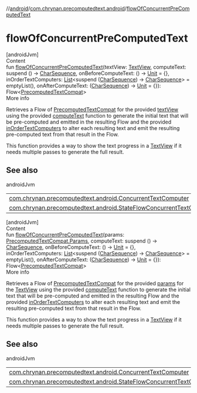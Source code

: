 //[android](../../index.md)/[com.chrynan.precomputedtext.android](index.md)/[flowOfConcurrentPreComputedText](flow-of-concurrent-pre-computed-text.md)



# flowOfConcurrentPreComputedText  
[androidJvm]  
Content  
fun [flowOfConcurrentPreComputedText](flow-of-concurrent-pre-computed-text.md)(textView: [TextView](https://developer.android.com/reference/kotlin/android/widget/TextView.html), computeText: suspend () -> [CharSequence](https://kotlinlang.org/api/latest/jvm/stdlib/kotlin/-char-sequence/index.html), onBeforeComputeText: () -> [Unit](https://kotlinlang.org/api/latest/jvm/stdlib/kotlin/-unit/index.html) = {}, inOrderTextComputers: [List](https://kotlinlang.org/api/latest/jvm/stdlib/kotlin.collections/-list/index.html)<suspend ([CharSequence](https://kotlinlang.org/api/latest/jvm/stdlib/kotlin/-char-sequence/index.html)) -> [CharSequence](https://kotlinlang.org/api/latest/jvm/stdlib/kotlin/-char-sequence/index.html)> = emptyList(), onAfterComputeText: ([CharSequence](https://kotlinlang.org/api/latest/jvm/stdlib/kotlin/-char-sequence/index.html)) -> [Unit](https://kotlinlang.org/api/latest/jvm/stdlib/kotlin/-unit/index.html) = {}): Flow<[PrecomputedTextCompat](https://developer.android.com/reference/kotlin/androidx/core/text/PrecomputedTextCompat.html)>  
More info  


Retrieves a Flow of [PrecomputedTextCompat](https://developer.android.com/reference/kotlin/androidx/core/text/PrecomputedTextCompat.html) for the provided [textView](flow-of-concurrent-pre-computed-text.md) using the provided [computeText](flow-of-concurrent-pre-computed-text.md) function to generate the initial text that will be pre-computed and emitted in the resulting Flow and the provided [inOrderTextComputers](flow-of-concurrent-pre-computed-text.md) to alter each resulting text and emit the resulting pre-computed text from that result in the Flow.



This function provides a way to show the text progress in a [TextView](https://developer.android.com/reference/kotlin/android/widget/TextView.html) if it needs multiple passes to generate the full result.



## See also  
  
androidJvm  
  
| | |
|---|---|
| <a name="com.chrynan.precomputedtext.android//flowOfConcurrentPreComputedText/#android.widget.TextView#kotlin.coroutines.SuspendFunction0[kotlin.CharSequence]#kotlin.Function0[kotlin.Unit]#kotlin.collections.List[kotlin.coroutines.SuspendFunction1[kotlin.CharSequence,kotlin.CharSequence]]#kotlin.Function1[kotlin.CharSequence,kotlin.Unit]/PointingToDeclaration/"></a>[com.chrynan.precomputedtext.android.ConcurrentTextComputer](-concurrent-text-computer/index.md)| <a name="com.chrynan.precomputedtext.android//flowOfConcurrentPreComputedText/#android.widget.TextView#kotlin.coroutines.SuspendFunction0[kotlin.CharSequence]#kotlin.Function0[kotlin.Unit]#kotlin.collections.List[kotlin.coroutines.SuspendFunction1[kotlin.CharSequence,kotlin.CharSequence]]#kotlin.Function1[kotlin.CharSequence,kotlin.Unit]/PointingToDeclaration/"></a>|
| <a name="com.chrynan.precomputedtext.android//flowOfConcurrentPreComputedText/#android.widget.TextView#kotlin.coroutines.SuspendFunction0[kotlin.CharSequence]#kotlin.Function0[kotlin.Unit]#kotlin.collections.List[kotlin.coroutines.SuspendFunction1[kotlin.CharSequence,kotlin.CharSequence]]#kotlin.Function1[kotlin.CharSequence,kotlin.Unit]/PointingToDeclaration/"></a>[com.chrynan.precomputedtext.android.StateFlowConcurrentTextComputer](-state-flow-concurrent-text-computer/index.md)| <a name="com.chrynan.precomputedtext.android//flowOfConcurrentPreComputedText/#android.widget.TextView#kotlin.coroutines.SuspendFunction0[kotlin.CharSequence]#kotlin.Function0[kotlin.Unit]#kotlin.collections.List[kotlin.coroutines.SuspendFunction1[kotlin.CharSequence,kotlin.CharSequence]]#kotlin.Function1[kotlin.CharSequence,kotlin.Unit]/PointingToDeclaration/"></a>|
  
  


[androidJvm]  
Content  
fun [flowOfConcurrentPreComputedText](flow-of-concurrent-pre-computed-text.md)(params: [PrecomputedTextCompat.Params](https://developer.android.com/reference/kotlin/androidx/core/text/PrecomputedTextCompat.Params.html), computeText: suspend () -> [CharSequence](https://kotlinlang.org/api/latest/jvm/stdlib/kotlin/-char-sequence/index.html), onBeforeComputeText: () -> [Unit](https://kotlinlang.org/api/latest/jvm/stdlib/kotlin/-unit/index.html) = {}, inOrderTextComputers: [List](https://kotlinlang.org/api/latest/jvm/stdlib/kotlin.collections/-list/index.html)<suspend ([CharSequence](https://kotlinlang.org/api/latest/jvm/stdlib/kotlin/-char-sequence/index.html)) -> [CharSequence](https://kotlinlang.org/api/latest/jvm/stdlib/kotlin/-char-sequence/index.html)> = emptyList(), onAfterComputeText: ([CharSequence](https://kotlinlang.org/api/latest/jvm/stdlib/kotlin/-char-sequence/index.html)) -> [Unit](https://kotlinlang.org/api/latest/jvm/stdlib/kotlin/-unit/index.html) = {}): Flow<[PrecomputedTextCompat](https://developer.android.com/reference/kotlin/androidx/core/text/PrecomputedTextCompat.html)>  
More info  


Retrieves a Flow of [PrecomputedTextCompat](https://developer.android.com/reference/kotlin/androidx/core/text/PrecomputedTextCompat.html) for the provided [params](flow-of-concurrent-pre-computed-text.md) for the [TextView](https://developer.android.com/reference/kotlin/android/widget/TextView.html) using the provided [computeText](flow-of-concurrent-pre-computed-text.md) function to generate the initial text that will be pre-computed and emitted in the resulting Flow and the provided [inOrderTextComputers](flow-of-concurrent-pre-computed-text.md) to alter each resulting text and emit the resulting pre-computed text from that result in the Flow.



This function provides a way to show the text progress in a [TextView](https://developer.android.com/reference/kotlin/android/widget/TextView.html) if it needs multiple passes to generate the full result.



## See also  
  
androidJvm  
  
| | |
|---|---|
| <a name="com.chrynan.precomputedtext.android//flowOfConcurrentPreComputedText/#androidx.core.text.PrecomputedTextCompat.Params#kotlin.coroutines.SuspendFunction0[kotlin.CharSequence]#kotlin.Function0[kotlin.Unit]#kotlin.collections.List[kotlin.coroutines.SuspendFunction1[kotlin.CharSequence,kotlin.CharSequence]]#kotlin.Function1[kotlin.CharSequence,kotlin.Unit]/PointingToDeclaration/"></a>[com.chrynan.precomputedtext.android.ConcurrentTextComputer](-concurrent-text-computer/index.md)| <a name="com.chrynan.precomputedtext.android//flowOfConcurrentPreComputedText/#androidx.core.text.PrecomputedTextCompat.Params#kotlin.coroutines.SuspendFunction0[kotlin.CharSequence]#kotlin.Function0[kotlin.Unit]#kotlin.collections.List[kotlin.coroutines.SuspendFunction1[kotlin.CharSequence,kotlin.CharSequence]]#kotlin.Function1[kotlin.CharSequence,kotlin.Unit]/PointingToDeclaration/"></a>|
| <a name="com.chrynan.precomputedtext.android//flowOfConcurrentPreComputedText/#androidx.core.text.PrecomputedTextCompat.Params#kotlin.coroutines.SuspendFunction0[kotlin.CharSequence]#kotlin.Function0[kotlin.Unit]#kotlin.collections.List[kotlin.coroutines.SuspendFunction1[kotlin.CharSequence,kotlin.CharSequence]]#kotlin.Function1[kotlin.CharSequence,kotlin.Unit]/PointingToDeclaration/"></a>[com.chrynan.precomputedtext.android.StateFlowConcurrentTextComputer](-state-flow-concurrent-text-computer/index.md)| <a name="com.chrynan.precomputedtext.android//flowOfConcurrentPreComputedText/#androidx.core.text.PrecomputedTextCompat.Params#kotlin.coroutines.SuspendFunction0[kotlin.CharSequence]#kotlin.Function0[kotlin.Unit]#kotlin.collections.List[kotlin.coroutines.SuspendFunction1[kotlin.CharSequence,kotlin.CharSequence]]#kotlin.Function1[kotlin.CharSequence,kotlin.Unit]/PointingToDeclaration/"></a>|
  
  



